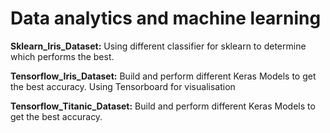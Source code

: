# Data analytics and machine learning

__Sklearn_Iris_Dataset:__   Using different classifier for sklearn to determine which performs the best.
 
 __Tensorflow_Iris_Dataset:__ Build and perform different Keras Models to get the best accuracy. Using Tensorboard for visualisation
 
 __Tensorflow_Titanic_Dataset:__ Build and perform different Keras Models to get the best accuracy.
